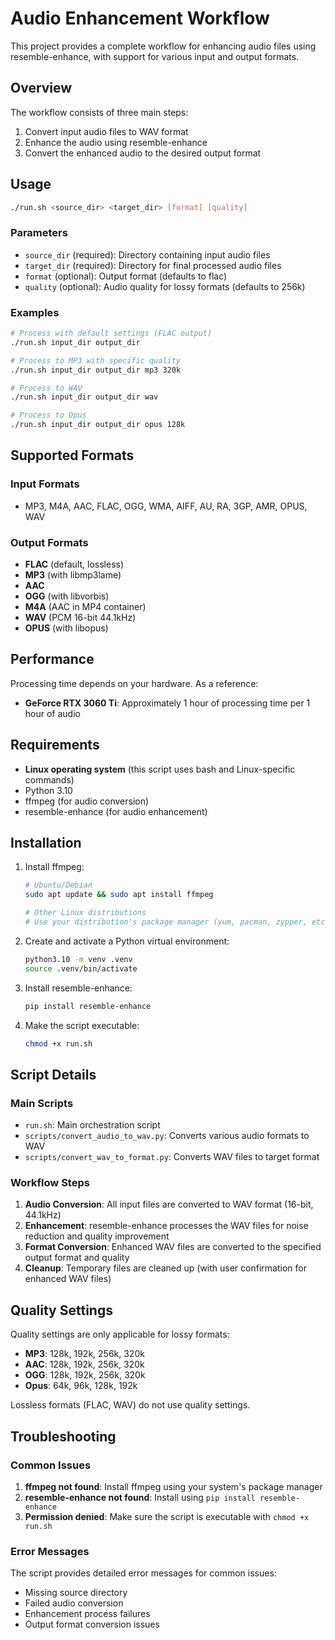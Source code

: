 # Audio Enhancement Workflow

This project provides a complete workflow for enhancing audio files using resemble-enhance, with support for various input and output formats.

## Overview

The workflow consists of three main steps:
1. Convert input audio files to WAV format
2. Enhance the audio using resemble-enhance
3. Convert the enhanced audio to the desired output format

## Usage

```bash
./run.sh <source_dir> <target_dir> [format] [quality]
```

### Parameters

- `source_dir` (required): Directory containing input audio files
- `target_dir` (required): Directory for final processed audio files  
- `format` (optional): Output format (defaults to flac)
- `quality` (optional): Audio quality for lossy formats (defaults to 256k)

### Examples

```bash
# Process with default settings (FLAC output)
./run.sh input_dir output_dir

# Process to MP3 with specific quality
./run.sh input_dir output_dir mp3 320k

# Process to WAV
./run.sh input_dir output_dir wav

# Process to Opus
./run.sh input_dir output_dir opus 128k
```

## Supported Formats

### Input Formats
- MP3, M4A, AAC, FLAC, OGG, WMA, AIFF, AU, RA, 3GP, AMR, OPUS, WAV

### Output Formats
- **FLAC** (default, lossless)
- **MP3** (with libmp3lame)
- **AAC** 
- **OGG** (with libvorbis)
- **M4A** (AAC in MP4 container)
- **WAV** (PCM 16-bit 44.1kHz)
- **OPUS** (with libopus)

## Performance

Processing time depends on your hardware. As a reference:
- **GeForce RTX 3060 Ti**: Approximately 1 hour of processing time per 1 hour of audio

## Requirements

- **Linux operating system** (this script uses bash and Linux-specific commands)
- Python 3.10
- ffmpeg (for audio conversion)
- resemble-enhance (for audio enhancement)

## Installation

1. Install ffmpeg:
   ```bash
   # Ubuntu/Debian
   sudo apt update && sudo apt install ffmpeg
   
   # Other Linux distributions
   # Use your distribution's package manager (yum, pacman, zypper, etc.)
   ```

2. Create and activate a Python virtual environment:
   ```bash
   python3.10 -m venv .venv
   source .venv/bin/activate
   ```

3. Install resemble-enhance:
   ```bash
   pip install resemble-enhance
   ```

4. Make the script executable:
   ```bash
   chmod +x run.sh
   ```

## Script Details

### Main Scripts

- `run.sh`: Main orchestration script
- `scripts/convert_audio_to_wav.py`: Converts various audio formats to WAV
- `scripts/convert_wav_to_format.py`: Converts WAV files to target format

### Workflow Steps

1. **Audio Conversion**: All input files are converted to WAV format (16-bit, 44.1kHz)
2. **Enhancement**: resemble-enhance processes the WAV files for noise reduction and quality improvement
3. **Format Conversion**: Enhanced WAV files are converted to the specified output format and quality
4. **Cleanup**: Temporary files are cleaned up (with user confirmation for enhanced WAV files)

## Quality Settings

Quality settings are only applicable for lossy formats:
- **MP3**: 128k, 192k, 256k, 320k
- **AAC**: 128k, 192k, 256k, 320k  
- **OGG**: 128k, 192k, 256k, 320k
- **Opus**: 64k, 96k, 128k, 192k

Lossless formats (FLAC, WAV) do not use quality settings.

## Troubleshooting

### Common Issues

1. **ffmpeg not found**: Install ffmpeg using your system's package manager
2. **resemble-enhance not found**: Install using `pip install resemble-enhance`
3. **Permission denied**: Make sure the script is executable with `chmod +x run.sh`

### Error Messages

The script provides detailed error messages for common issues:
- Missing source directory
- Failed audio conversion
- Enhancement process failures
- Output format conversion issues
